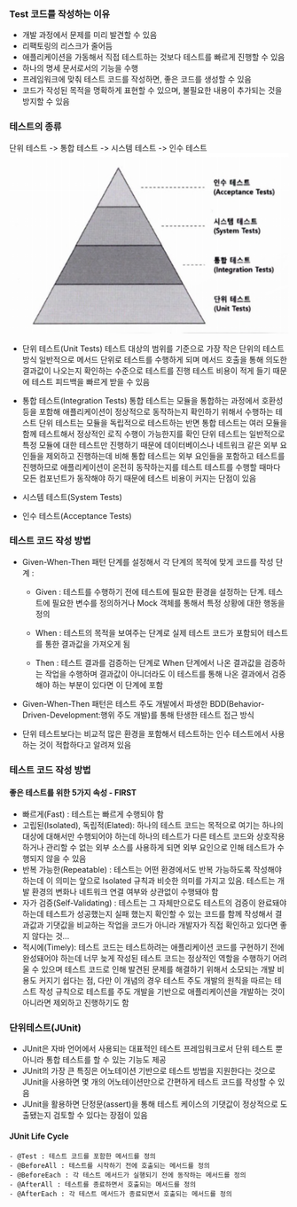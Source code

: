 ### Test 코드를 작성하는 이유
 - 개발 과정에서 문제를 미리 발견할 수 있음
 - 리팩토링의 리스크가 줄어듬
 - 애플리케이션을 가동해서 직접 테스트하는 것보다 테스트를 빠르게 진행할 수 있음
 - 하나의 명세 문서로서의 기능을 수행
 - 프레임워크에 맞춰 테스트 코드를 작성하면, 좋은 코드를 생성할 수 있음
 - 코드가 작성된 목적을 명확하게 표현할 수 있으며, 불필요한 내용이 추가되는 것을 방지할 수 있음

### 테스트의 종류
 단위 테스트 -> 통합 테스트 -> 시스템 테스트 -> 인수 테스트
![단위테스트](../../../../테스트단계.png) 
 
 - 단위 테스트(Unit Tests)
   테스트 대상의 범위를 기준으로 가장 작은 단위의 테스트 방식
   일반적으로 메서드 단위로 테스트를 수행하게 되며 메서드 호출을 통해 의도한 결과값이 나오는지 확인하는 수준으로 테스트를 진행
   테스트 비용이 적게 들기 때문에 테스트 피드백을 빠르게 받을 수 있음
   
 - 통합 테스트(Integration Tests)
   통합 테스트는 모듈을 통합하는 과정에서 호환성 등을 포함해 애플리케이션이 정상적으로 동작하는지 확인하기 위해서 수행하는 테스트
   단위 테스트는 모듈을 독립적으로 테스트하는 반면 통합 테스트는 여러 모듈을 함께 테스트해서 정상적인 로직 수행이 가능한지를 확인
   단위 테스트는 일반적으로 특정 모듈에 대한 테스트만 진행하기 때문에 데이터베이스나 네트워크 같은 외부 요인들을 제외하고 진행하는데 비해 통합 테스트는 외부 요인들을 포함하고 테스트를 진행하므로 애플리케이션이 온전히 동작하는지를 테스트
   테스트를 수행할 때마다 모든 컴포넌트가 동작해야 하기 때문에 테스트 비용이 커지는 단점이 있음
   
 - 시스템 테스트(System Tests) 
 
 - 인수 테스트(Acceptance Tests)
 
 
### 테스트 코드 작성 방법
 - Given-When-Then 패턴
   단계를 설정해서 각 단계의 목적에 맞게 코드를 작성
   단계 :
     - Given : 테스트를 수행하기 전에 테스트에 필요한 환경을 설정하는 단계. 
             테스트에 필요한 변수를 정의하거나 Mock 객체를 통해서 특정 상황에 대한 행동을 정의
             
     - When : 테스트의 목적을 보여주는 단계로 실제 테스트 코드가 포함되어 테스트를 통한 결과값을 가져오게 됨
     
     - Then : 테스트 결과를 검증하는 단계로 When 단계에서 나온 결과값을 검증하는 작업을 수행하며 결과값이 아니더라도 이 테스트를 통해 나온 결과에서 검증해야 하는 부분이 있다면 이 단계에 포함
 
 - Given-When-Then 패턴은 테스트 주도 개발에서 파생한 BDD(Behavior-Driven-Development:행위 주도 개발)를 통해 탄생한 테스트 접근 방식
 
 - 단위 테스트보다는 비교적 많은 환경을 포함해서 테스트하는 인수 테스트에서 사용하는 것이 적합하다고 알려져 있음
 
 
### 테스트 코드 작성 방법
 #### 좋은 테스트를 위한 5가지 속성 - FIRST
   - 빠르게(Fast) : 테스트는 빠르게 수행되야 함
   - 고립된(Isolated), 독립적(Elated): 하나의 테스트 코드는 목적으로 여기는 하나의 대상에 대해서만 수행되어야 하는데 하나의 테스트가 다른 테스트 코드와 상호작용하거나 관리할 수 없는 외부 소스를 사용하게 되면 외부 요인으로 인해 테스트가 수행되지 않을 수 있음
   - 반복 가능한(Repeatable) : 테스트는 어떤 환경에서도 반복 가능하도록 작성해야 하는데 이 의미는 앞으로 Isolated 규칙과 비슷한 의미를 가지고 있음. 테스트는 개발 환경의 변화나 네트워크 연결 여부와 상관없이 수행돼야 함
   - 자가 검증(Self-Validating) : 테스트는 그 자체만으로도 테스트의 검증이 완료돼야하는데 테스트가 성공했는지 실패 했는지 확인할 수 있는 코드를 함께 작성해서 결과값과 기댓값을 비교하는 작업을 코드가 아니라 개발자가 직접 확인하고 있다면 좋지 않다는 것... 
   - 적시에(Timely): 테스트 코드는 테스트하려는 애플리케이션 코드를 구현하기 전에 완성돼어야 하는데 너무 늦게 작성된 테스트 코드는 정상적인 역할을 수행하기 어려울 수 있으며 테스트 코드로 인해 발견된 문제를 해결하기 위해서 소모되는 개발 비용도 커지기 쉽다는 점, 다만 이 개념의 경우 테스트 주도 개발의 원칙을 따르는 테스트 작성 규칙으로 테스트를 주도 개발을 기반으로 애플리케이션을 개발하는 것이 아니라면 제외하고 진행하기도 함
   
### 단위테스트(JUnit)
  - JUnit은 자바 언어에서 사용되는 대표적인 테스트 프레임워크로서 단위 테스트 뿐 아니라 통합 테스트를 할 수 있는 기능도 제공
  - JUnit의 가장 큰 특징은 어노테이션 기반으로 테스트 방법을 지원한다는 것으로 JUnit을 사용하면 몇 개의 어노테이션만으로 간편하게 테스트 코드를 작성할 수 있음
  - JUnit을 활용하면 단정문(assert)을 통해 테스트 케이스의 기댓값이 정상적으로 도출됐는지 검토할 수 있다는 장점이 있음
  
  #### JUnit Life Cycle
    - @Test : 테스트 코드를 포함한 메서드를 정의
    - @BeforeAll : 테스트를 시작하기 전에 호출되는 메서드를 정의
    - @BeforeEach : 각 테스트 메서드가 실행되기 전에 동작하는 메서드를 정의
    - @AfterAll : 테스트를 종료하면서 호출되는 메서드를 정의
    - @AfterEach : 각 테스트 메서드가 종료되면서 호출되는 메서드를 정의
    
    
     
 
